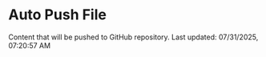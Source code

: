 # Auto Push File

Content that will be pushed to GitHub repository.
Last updated: 07/31/2025, 07:20:57 AM